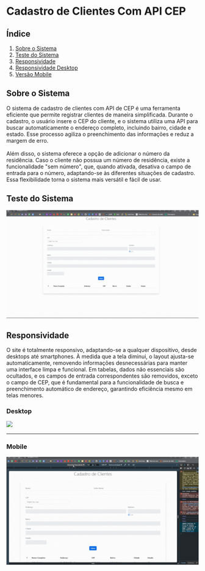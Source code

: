 # Cadastro de Clientes Com API CEP

## Índice
1. [Sobre o Sistema](#sobre-o-sistema)
2. [Teste do Sistema](#teste-do-sistema)
3. [Responsividade](#responsividade)
4. [Responsividade Desktop](#desktop)
5. [Versão Mobile](#mobile)

## Sobre o Sistema
<div>
  O sistema de cadastro de clientes com API de CEP é uma ferramenta eficiente que
  permite registrar clientes de maneira simplificada. Durante o cadastro, o usuário insere o CEP do cliente,
  e o sistema utiliza uma API para buscar automaticamente o endereço completo,
  incluindo bairro, cidade e estado. Esse processo agiliza o preenchimento das informações e reduz a margem de erro.
  <br><br>
  Além disso, o sistema oferece a opção de adicionar o número da residência.
  Caso o cliente não possua um número de residência, existe a funcionalidade "sem número",
  que, quando ativada, desativa o campo de entrada para o número, adaptando-se às diferentes
  situações de cadastro. Essa flexibilidade torna o sistema mais versátil e fácil de usar.
</div>

## Teste do Sistema
<div>
  <img src="assets\gifs\TesteApp.gif"/>
</div>

## Responsividade
<div>
  O site é totalmente responsivo, adaptando-se a qualquer dispositivo,
  desde desktops até smartphones. À medida que a tela diminui, o layout
  ajusta-se automaticamente, removendo informações desnecessárias para
  manter uma interface limpa e funcional. Em tabelas, dados não essenciais
  são ocultados, e os campos de entrada correspondentes são removidos,
  exceto o campo de CEP, que é fundamental para a funcionalidade de busca e
  preenchimento automático de endereço, garantindo eficiência mesmo em telas menores.
</div>

### Desktop
<div>
  <img src="assets\gifs\responsividadeDesktop.gif"/>
  <br>
  <hr>
</div>

### Mobile
<div>
  <img src="assets\gifs\Mobile.gif"/>
</div>
